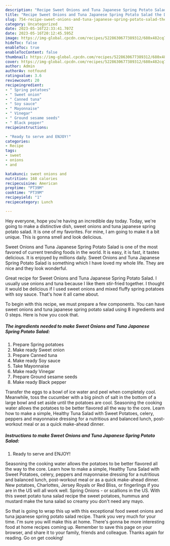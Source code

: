 ```yaml
---
description: "Recipe Sweet Onions and Tuna Japanese Spring Potato Salad the Delicious}"
title: "Recipe Sweet Onions and Tuna Japanese Spring Potato Salad the Delicious}"
slug: 754-recipe-sweet-onions-and-tuna-japanese-spring-potato-salad-the-delicious
category: Uncategorized
date: 2023-05-16T22:33:41.707Z
date: 2023-05-16T20:12:45.595Z
image: https://img-global.cpcdn.com/recipes/5228630677389312/680x482cq70/sweet-onions-and-tuna-japanese-spring-potato-salad-recipe-main-photo.jpg
hideToc: false
enableToc: true
enableTocContent: false
thumbnail: https://img-global.cpcdn.com/recipes/5228630677389312/680x482cq70/sweet-onions-and-tuna-japanese-spring-potato-salad-recipe-main-photo.jpg
cover: https://img-global.cpcdn.com/recipes/5228630677389312/680x482cq70/sweet-onions-and-tuna-japanese-spring-potato-salad-recipe-main-photo.jpg
author: Admin
authorAv: notfound
ratingvalue: 3.6
reviewcount: 20
recipeingredient:
- " Spring potatoes"
- " Sweet onion"
- " Canned tuna"
- " Soy sauce"
- " Mayonnaise"
- " Vinegar"
- " Ground sesame seeds"
- " Black pepper"
recipeinstructions:

- "Ready to serve and ENJOY!"
categories:
- Recipe
tags:
- sweet
- onions
- and

katakunci: sweet onions and 
nutrition: 168 calories
recipecuisine: American
preptime: "PT39M"
cooktime: "PT39M"
recipeyield: "1"
recipecategory: Lunch

---
```



Hey everyone, hope you're having an incredible day today. Today, we're going to make a distinctive dish, sweet onions and tuna japanese spring potato salad. It is one of my favorites. For mine, I am going to make it a bit unique. This is gonna smell and look delicious.

Sweet Onions and Tuna Japanese Spring Potato Salad is one of the most favored of current trending foods in the world. It is easy, it is fast, it tastes delicious. It is enjoyed by millions daily. Sweet Onions and Tuna Japanese Spring Potato Salad is something which I have loved my whole life. They are nice and they look wonderful.

Great recipe for Sweet Onions and Tuna Japanese Spring Potato Salad. I usually use onions and tuna because I like them stir-fried together. I thought it would be delicious if I used sweet onions and mixed fluffy spring potatoes with soy sauce. That&#39;s how it all came about.


To begin with this recipe, we must prepare a few components. You can have sweet onions and tuna japanese spring potato salad using 8 ingredients and 0 steps. Here is how you cook that.

<!--inarticleads1-->

##### The ingredients needed to make Sweet Onions and Tuna Japanese Spring Potato Salad:

1. Prepare  Spring potatoes
1. Make ready  Sweet onion
1. Prepare  Canned tuna
1. Make ready  Soy sauce
1. Take  Mayonnaise
1. Make ready  Vinegar
1. Prepare  Ground sesame seeds
1. Make ready  Black pepper


Transfer the eggs to a bowl of ice water and peel when completely cool. Meanwhile, toss the cucumber with a big pinch of salt in the bottom of a large bowl and set aside until the potatoes are cool. Seasoning the cooking water allows the potatoes to be better flavored all the way to the core. Learn how to make a simple, Healthy Tuna Salad with Sweet Potatoes, celery, peppers and mayonnaise dressing for a nutritious and balanced lunch, post-workout meal or as a quick make-ahead dinner. 

<!--inarticleads2-->

##### Instructions to make Sweet Onions and Tuna Japanese Spring Potato Salad:


1. Ready to serve and ENJOY!

Seasoning the cooking water allows the potatoes to be better flavored all the way to the core. Learn how to make a simple, Healthy Tuna Salad with Sweet Potatoes, celery, peppers and mayonnaise dressing for a nutritious and balanced lunch, post-workout meal or as a quick make-ahead dinner. New potatoes, Charlottes, Jersey Royals or Red Bliss, or fingerlings if you are in the US will all work well. Spring Onions - or scallions in the US. With this sweet potato tuna salad recipe the sweet potatoes, hummus and mustard make the tuna salad so creamy you don&#39;t need any mayo. 

So that is going to wrap this up with this exceptional food sweet onions and tuna japanese spring potato salad recipe. Thank you very much for your time. I'm sure you will make this at home. There's gonna be more interesting food at home recipes coming up. Remember to save this page on your browser, and share it to your family, friends and colleague. Thanks again for reading. Go on get cooking!
